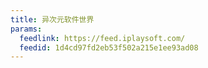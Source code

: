 ```yaml
---
title: 异次元软件世界
params:
  feedlink: https://feed.iplaysoft.com/
  feedid: 1d4cd97fd2eb53f502a215e1ee93ad08
---
```

